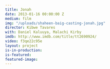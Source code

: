 ```yaml
---
title: Jonah
date: 2013-01-16 00:00:00 Z
medium: film
img: "/uploads/shaheen-baig-casting-jonah.jpg"
director: Kibwe Tavares
with: Daniel Kaluuya, Malachi Kirby
imdb: http://www.imdb.com/title/tt2690924/
video: f3qe22c95e
layout: project
is-in-production:
is-featured:
featured-image: 
---
```


